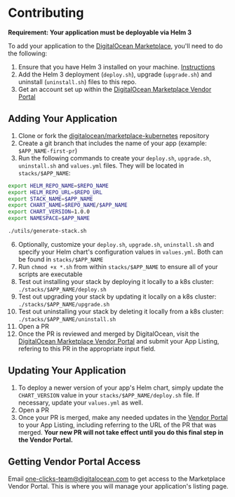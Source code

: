 # Contributing

**Requirement: Your application must be deployable via Helm 3**

To add your application to the [DigitalOcean Marketplace](https://marketplace.digitalocean.com/), you'll need to do the following:
1. Ensure that you have Helm 3 installed on your machine. [Instructions](https://helm.sh/docs/intro/install/)
1. Add the Helm 3 deployment (`deploy.sh`), upgrade (`upgrade.sh`) and uninstall (`uninstall.sh`) files to this repo.
1. Get an account set up within the [DigitalOcean Marketplace Vendor Portal](https://cloud.digitalocean.com/vendorportal)

## Adding Your Application
1. Clone or fork the [digitalocean/marketplace-kubernetes](https://github.com/digitalocean/marketplace-kubernetes) repository
1. Create a git branch that includes the name of your app (example: `$APP_NAME-first-pr`)
1. Run the following commands to create your `deploy.sh`, `upgrade.sh`, `uninstall.sh` and `values.yml` files. They will be located in `stacks/$APP_NAME`:
```bash
export HELM_REPO_NAME=$REPO_NAME
export HELM_REPO_URL=$REPO_URL
export STACK_NAME=$APP_NAME
export CHART_NAME=$REPO_NAME/$APP_NAME
export CHART_VERSION=1.0.0
export NAMESPACE=$APP_NAME

./utils/generate-stack.sh
```
6. Optionally, customize your `deploy.sh`, `upgrade.sh`, `uninstall.sh` and specify your Helm chart's configuration values in `values.yml`. Both can be found in `stacks/$APP_NAME`
7. Run `chmod +x *.sh` from within `stacks/$APP_NAME` to ensure all of your scripts are executable
8. Test out installing your stack by deploying it locally to a k8s cluster: `./stacks/$APP_NAME/deploy.sh`
9. Test out upgrading your stack by updating it locally on a k8s cluster: `./stacks/$APP_NAME/upgrade.sh`
10. Test out uninstalling your stack by deleting it locally from a k8s cluster: `./stacks/$APP_NAME/uninstall.sh`
11. Open a PR
12. Once the PR is reviewed and merged by DigitalOcean, visit the [DigitalOcean Marketplace Vendor Portal](https://cloud.digitalocean.com/vendorportal) and submit your App Listing, refering to this PR in the appropriate input field.

## Updating Your Application
1. To deploy a newer version of your app's Helm chart, simply update the `CHART_VERSION` value in your `stacks/$APP_NAME/deploy.sh` file. If necessary, update your `values.yml` as well.
1. Open a PR
1. Once your PR is merged, make any needed updates in the [Vendor Portal](https://cloud.digitalocean.com/vendorportal) to your App Listing, including referring to the URL of the PR that was merged. **Your new PR will not take effect until you do this final step in the Vendor Portal.**

## Getting Vendor Portal Access

Email one-clicks-team@digitalocean.com to get access to the Marketplace Vendor Portal. This is where you will manage your application's listing page.

